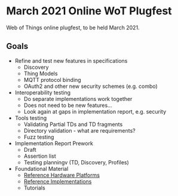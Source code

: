 # March 2021 Online WoT Plugfest
Web of Things online plugfest, to be held March 2021.

## Goals
* Refine and test new features in specifications
    - Discovery
    - Thing Models
    - MQTT protocol binding
    - OAuth2 and other new security schemes (e.g. combo)
* Interoperability testing
    - Do separate implementations work together
    - Does not need to be new features...
    - Look again at gaps in implementation report, e.g. security
* Tools testing
    - Validating Partial TDs and TD fragments
    - Directory validation - what are requirements?
    - Fuzz testing
* Implementation Report Prework
    - Draft
    - Assertion list
    - Testing planningv (TD, Discovery, Profiles)
* Foundational Material
    - [Reference Hardware Platforms](reference/hw.md)
    - [Reference Implementations](reference/impl.md)
    - Tutorials

